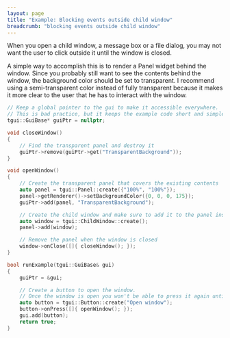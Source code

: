 ```yaml
---
layout: page
title: "Example: Blocking events outside child window"
breadcrumb: "blocking events outside child window"
---
```


When you open a child window, a message box or a file dialog, you may not want the user to click outside it until the window is closed.

A simple way to accomplish this is to render a Panel widget behind the window. Since you probably still want to see the contents behind the window, the background color should be set to transparent. I recommend using a semi-transparent color instead of fully transparent because it makes it more clear to the user that he has to interact with the window.

```c++
// Keep a global pointer to the gui to make it accessible everywhere.
// This is bad practice, but it keeps the example code short and simple.
tgui::GuiBase* guiPtr = nullptr;

void closeWindow()
{
    // Find the transparent panel and destroy it
    guiPtr->remove(guiPtr->get("TransparentBackground"));
}

void openWindow()
{
    // Create the transparent panel that covers the existing contents
    auto panel = tgui::Panel::create({"100%", "100%"});
    panel->getRenderer()->setBackgroundColor({0, 0, 0, 175});
    guiPtr->add(panel, "TransparentBackground");

    // Create the child window and make sure to add it to the panel instead of the gui
    auto window = tgui::ChildWindow::create();
    panel->add(window);

    // Remove the panel when the window is closed
    window->onClose([]{ closeWindow(); });
}

bool runExample(tgui::GuiBase& gui)
{
    guiPtr = &gui;

    // Create a button to open the window.
    // Once the window is open you won't be able to press it again until the window closes.
    auto button = tgui::Button::create("Open window");
    button->onPress([]{ openWindow(); });
    gui.add(button);
    return true;
}
```

